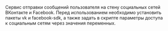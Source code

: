 Сервис отправки сообщений пользователя на стену социальных сетей ВКонтакте и Facebook.
Перед использованием необходимо установить пакеты vk и facebook-sdk, а также задать в скрипте параметры доступа к социальным сетям через значения переменных.
